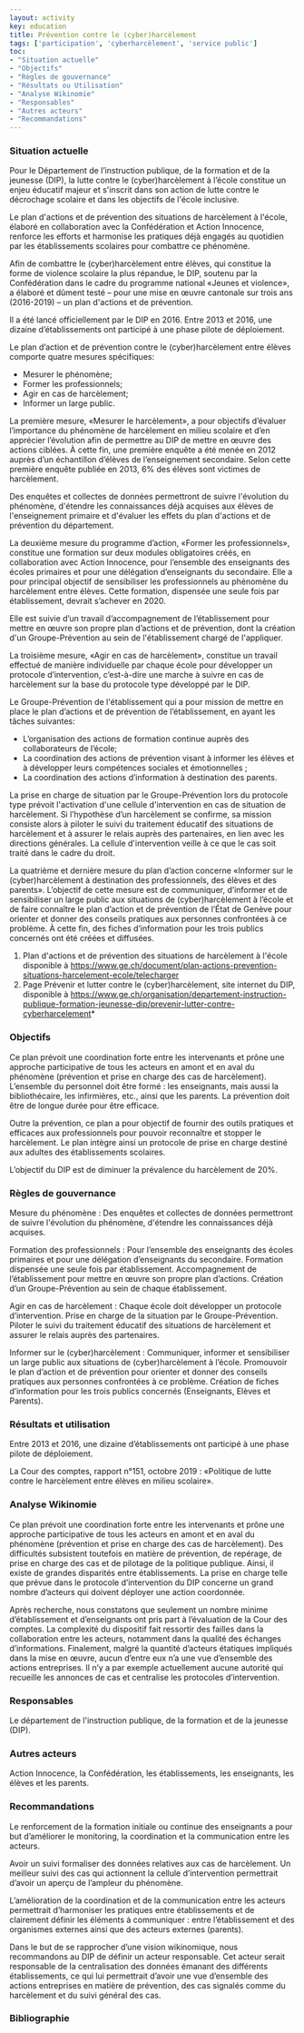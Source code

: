 ```yaml
---
layout: activity
key: education
title: Prévention contre le (cyber)harcèlement
tags: ['participation', 'cyberharcèlement', 'service public']
toc:
- "Situation actuelle"
- "Objectifs"
- "Règles de gouvernance"
- "Résultats ou Utilisation"
- "Analyse Wikinomie"
- "Responsables"
- "Autres acteurs"
- "Recommandations"
---
```


### Situation actuelle

Pour le Département de l’instruction publique, de la formation et de la jeunesse (DIP), la lutte contre le (cyber)harcèlement à l’école constitue un enjeu éducatif majeur et s'inscrit dans son action de lutte contre le décrochage scolaire et dans les objectifs de l'école inclusive. 

Le plan d'actions et de prévention des situations de harcèlement à l'école, élaboré en collaboration avec la Confédération et Action Innocence, renforce les efforts et harmonise les pratiques déjà engagés au quotidien par les établissements scolaires pour combattre ce phénomène.

Afin de combattre le (cyber)harcèlement entre élèves, qui constitue la forme de violence scolaire la plus répandue, le DIP, soutenu par la Confédération dans le cadre du programme national «Jeunes et violence», a élaboré et dûment testé – pour une mise en œuvre cantonale sur trois ans (2016-2019) – un plan d'actions et de prévention.

Il a été lancé officiellement par le DIP en 2016. Entre 2013 et 2016, une dizaine d’établissements ont participé à une phase pilote de déploiement.

Le plan d’action et de prévention contre le (cyber)harcèlement entre élèves comporte quatre mesures spécifiques:
-	Mesurer le phénomène;
-	Former les professionnels;
-	Agir en cas de harcèlement;
-	Informer un large public.

La première mesure, «Mesurer le harcèlement», a pour objectifs d’évaluer l’importance du phénomène de harcèlement en milieu scolaire et d’en apprécier l’évolution afin de permettre au DIP de mettre en œuvre des actions ciblées. À cette fin, une première enquête a été menée en 2012 auprès d’un échantillon d’élèves de l’enseignement secondaire. Selon cette première enquête publiée en 2013, 6% des élèves sont victimes de harcèlement.

Des enquêtes et collectes de données permettront de suivre l'évolution du phénomène, d'étendre les connaissances déjà acquises aux élèves de l'enseignement primaire et d'évaluer les effets du plan d'actions et de prévention du département.

La deuxième mesure du programme d’action, «Former les professionnels», constitue une formation sur deux modules obligatoires créés, en collaboration avec Action Innocence, pour l’ensemble des enseignants des écoles primaires et pour une délégation d’enseignants du secondaire. Elle a pour principal objectif de sensibiliser les professionnels au phénomène du harcèlement entre élèves. Cette formation, dispensée une seule fois par établissement, devrait s’achever en 2020.

Elle est suivie d’un travail d’accompagnement de l’établissement pour mettre en œuvre son propre plan d’actions et de prévention, dont la création d'un Groupe-Prévention au sein de l'établissement chargé de l'appliquer.

La troisième mesure, «Agir en cas de harcèlement», constitue un travail effectué de manière individuelle par chaque école pour développer un protocole d’intervention, c’est-à-dire une marche à suivre en cas de harcèlement sur la base du protocole type développé par le DIP.

Le Groupe-Prévention de l'établissement qui a pour mission de mettre en place le plan d’actions et de prévention de l’établissement, en ayant les tâches suivantes: 
-	L’organisation des actions de formation continue auprès des collaborateurs de l’école; 
-	La coordination des actions de prévention visant à informer les élèves et à développer leurs compétences sociales et émotionnelles ; 
-	La coordination des actions d’information à destination des parents.

La prise en charge de situation par le Groupe-Prévention lors du protocole type prévoit l'activation d'une cellule d'intervention en cas de situation de harcèlement. Si l’hypothèse d’un harcèlement se confirme, sa mission consiste alors à piloter le suivi du traitement éducatif des situations de harcèlement et à assurer le relais auprès des partenaires, en lien avec les directions générales. La cellule d'intervention veille à ce que le cas soit traité dans le cadre du droit.

La quatrième et dernière mesure du plan d’action concerne «Informer sur le (cyber)harcèlement à destination des professionnels, des élèves et des parents». L’objectif de cette mesure est de communiquer, d’informer et de sensibiliser un large public aux situations de (cyber)harcèlement à l’école et de faire connaître le plan d’action et de prévention de l’État de Genève pour orienter et donner des conseils pratiques aux personnes confrontées à ce problème. À cette fin, des fiches d’information pour les trois publics concernés ont été créées et diffusées.

1. Plan d'actions et de prévention des situations de harcèlement à l'école disponible à https://www.ge.ch/document/plan-actions-prevention-situations-harcelement-ecole/telecharger
2. Page Prévenir et lutter contre le (cyber)harcèlement, site internet du DIP, disponible à https://www.ge.ch/organisation/departement-instruction-publique-formation-jeunesse-dip/prevenir-lutter-contre-cyberharcelement*

### Objectifs

Ce plan prévoit une coordination forte entre les intervenants et prône une approche participative de tous les acteurs en amont et en aval du phénomène (prévention et prise en charge des cas de harcèlement). L’ensemble du personnel doit être formé : les enseignants, mais aussi la bibliothécaire, les infirmières, etc., ainsi que les parents. La prévention doit être de longue durée pour être efficace. 

Outre la prévention, ce plan a pour objectif de fournir des outils pratiques et efficaces aux professionnels pour pouvoir reconnaître et stopper le harcèlement. Le plan intègre ainsi un protocole de prise en charge destiné aux adultes des établissements scolaires.

L’objectif du DIP est de diminuer la prévalence du harcèlement de 20%. 

### Règles de gouvernance

Mesure du phénomène :
Des enquêtes et collectes de données permettront de suivre l'évolution du phénomène, d'étendre les connaissances déjà acquises. 

Formation des professionnels :
Pour l’ensemble des enseignants des écoles primaires et pour une délégation d’enseignants du secondaire.
Formation dispensée une seule fois par établissement.
Accompagnement de l’établissement pour mettre en œuvre son propre plan d’actions.
Création d’un Groupe-Prévention au sein de chaque établissement.

Agir en cas de harcèlement :
Chaque école doit développer un protocole d’intervention.
Prise en charge de la situation par le Groupe-Prévention.
Piloter le suivi du traitement éducatif des situations de harcèlement et assurer le relais auprès des partenaires.

Informer sur le (cyber)harcèlement :
Communiquer, informer et sensibiliser un large public aux situations de (cyber)harcèlement à l’école.
Promouvoir le plan d’action et de prévention pour orienter et donner des conseils pratiques aux personnes confrontées à ce problème.
Création de fiches d’information pour les trois publics concernés (Enseignants, Elèves et Parents).

### Résultats et utilisation

Entre 2013 et 2016, une dizaine d’établissements ont participé à une phase pilote de déploiement.

La Cour des comptes, rapport n°151, octobre 2019 : «Politique de lutte contre le harcèlement entre élèves en milieu scolaire».

### Analyse Wikinomie

Ce plan prévoit une coordination forte entre les intervenants et prône une approche participative de tous les acteurs en amont et en aval du phénomène (prévention et prise en charge des cas de harcèlement). Des difficultés subsistent toutefois en matière de prévention, de repérage, de prise en charge des cas et de pilotage de la politique publique. Ainsi, il existe de grandes disparités entre établissements. 
La prise en charge telle que prévue dans le protocole d’intervention du DIP concerne un grand nombre d’acteurs qui doivent déployer une action coordonnée. 

Après recherche, nous constatons que seulement un nombre minime d’établissement et d’enseignants ont pris part à l’évaluation de la Cour des comptes. La complexité du dispositif fait ressortir des failles dans la collaboration entre les acteurs, notamment dans la qualité des échanges d’informations.  Finalement, malgré la quantité d’acteurs étatiques impliqués dans la mise en œuvre, aucun d’entre eux n’a une vue d’ensemble des actions entreprises.  Il n’y a par exemple actuellement aucune autorité qui recueille les annonces de cas et centralise les protocoles d’intervention. 

### Responsables

Le département de l'instruction publique, de la formation et de la jeunesse (DIP).

### Autres acteurs

Action Innocence, la Confédération, les établissements, les enseignants, les élèves et les parents.

### Recommandations

Le renforcement de la formation initiale ou continue des enseignants a pour but d’améliorer le monitoring, la coordination et la communication entre les acteurs. 

Avoir un suivi formaliser des données relatives aux cas de harcèlement. Un meilleur suivi des cas qui actionnent la cellule d’intervention permettrait d’avoir un aperçu de l’ampleur du phénomène.

L’amélioration de la coordination et de la communication entre les acteurs permettrait d’harmoniser les pratiques entre établissements et de clairement définir les éléments à communiquer : entre l’établissement et des organismes externes ainsi que des acteurs externes (parents).

Dans le but de se rapprocher d’une vision wikinomique, nous recommandons au DIP de définir un acteur responsable. Cet acteur serait responsable de la centralisation des données émanant des différents établissements, ce qui lui permettrait d’avoir une vue d’ensemble des actions entreprises en matière de prévention, des cas signalés comme du harcèlement et du suivi général des cas.

### Bibliographie